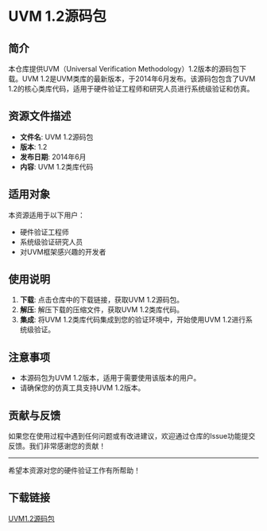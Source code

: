 # UVM 1.2源码包

## 简介

本仓库提供UVM（Universal Verification Methodology）1.2版本的源码包下载。UVM 1.2是UVM类库的最新版本，于2014年6月发布。该源码包包含了UVM 1.2的核心类库代码，适用于硬件验证工程师和研究人员进行系统级验证和仿真。

## 资源文件描述

- **文件名**: UVM 1.2源码包
- **版本**: 1.2
- **发布日期**: 2014年6月
- **内容**: UVM 1.2类库代码

## 适用对象

本资源适用于以下用户：

- 硬件验证工程师
- 系统级验证研究人员
- 对UVM框架感兴趣的开发者

## 使用说明

1. **下载**: 点击仓库中的下载链接，获取UVM 1.2源码包。
2. **解压**: 解压下载的压缩文件，获取UVM 1.2类库代码。
3. **集成**: 将UVM 1.2类库代码集成到您的验证环境中，开始使用UVM 1.2进行系统级验证。

## 注意事项

- 本源码包为UVM 1.2版本，适用于需要使用该版本的用户。
- 请确保您的仿真工具支持UVM 1.2版本。

## 贡献与反馈

如果您在使用过程中遇到任何问题或有改进建议，欢迎通过仓库的Issue功能提交反馈。我们非常感谢您的贡献！

---

希望本资源对您的硬件验证工作有所帮助！

## 下载链接

[UVM1.2源码包](https://pan.quark.cn/s/9f2d64688d00)